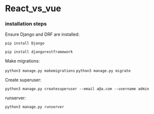 # React_vs_vue

### installation steps
Ensure Django and DRF are installed: 

`pip install Django`

`pip install djangorestframework`

Make migrations:

`python3 manage.py makemigrations`
`python3 manage.py migrate`

Create superuser:

`python3 manage.py createsuperuser --email a@a.com --username admin`

runserver: 

`python3 manage.py runserver`

